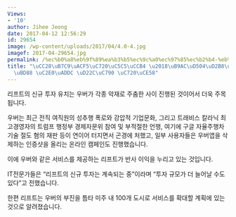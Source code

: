 ```yaml
---
Views:
- '10'
author: Jihee Jeong
date: 2017-04-12 12:56:29
id: 29654
image: /wp-content/uploads/2017/04/4.0-4.jpg
imagef: 2017-04-29654.jpg
permalink: /%ec%b0%a8%eb%9f%89%ea%b3%b5%ec%9c%a0%ec%97%85%ec%b2%b4-%eb%a6%ac%ed%94%84%ed%8a%b8-5%ec%96%b5%eb%b6%88-%ec%8b%a0%ea%b7%9c-%ed%88%ac%ec%9e%90-%ec%9c%a0%ec%b9%98/
title: "\uCC28\uB7C9\uACF5\uC720\uC5C5\uCCB4 \u2018\uB9AC\uD504\uD2B8\u2019, 5\uC5B5\
  \uBD88 \uC2E0\uADDC \uD22C\uC790 \uC720\uCE58"
---
```


리프트의 신규 투자 유치는 우버가 각종 악재로 주춤한 사이 진행된 것이어서 더욱 주목됩니다.

우버는 최근 전직 여직원의 성추행 폭로와 강압적 기업문화, 그리고 트래비스 칼라닉 최고경영자의 트럼프 행정부 경제자문위 참여 및 부적절한 언행, 여기에 구글 자율주행차 기술 절도 혐의 재판 등이 연이어 터지면서 곤경에 처했고, 일부 사용자들은 우버앱을 삭제하는 인증샷을 올리는 온라인 캠페인도 진행했습니다.

이에 우버와 같은 서비스를 제공하는 리프트가 반사 이익을 누리고 있는 것입니다.

IT전문가들은 “리프트의 신규 투자는 계속되는 중”이라며 “투자 규모가 더 늘어날 수도 있다”고 전했습니다.

한편 리프트는 우버의 부진을 틈타 미주 내 100개 도시로 서비스를 확대할 계획에 있는 것으로 알려졌습니다.